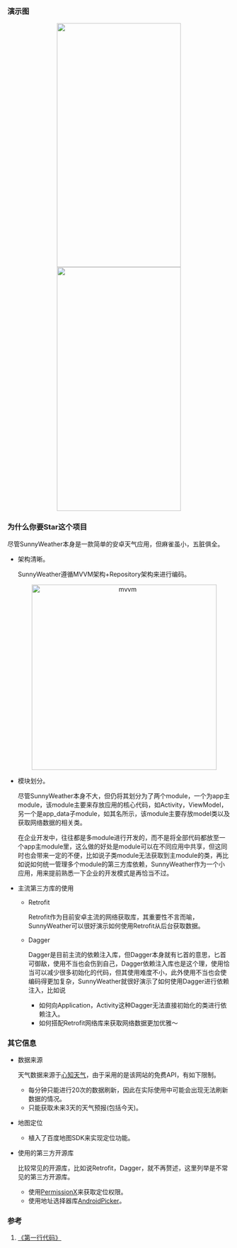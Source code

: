 ### 演示图

<p align="center"><img src="https://user-images.githubusercontent.com/65336599/139616040-bba91aab-4060-4eec-a887-a47d40ac56fa.gif" width="280" height="550"/><img src="https://user-images.githubusercontent.com/65336599/139671076-e6d0d377-f86e-4354-8842-2856cc93b488.gif" width="280" height="550"/></p>

### 为什么你要Star这个项目

尽管SunnyWeather本身是一款简单的安卓天气应用，但麻雀虽小，五脏俱全。

- 架构清晰。

  SunnyWeather遵循MVVM架构+Repository架构来进行编码。

  <p align="center"><img width="418" alt="mvvm" src="https://user-images.githubusercontent.com/65336599/139617319-203e65f4-ec94-454a-8fb9-605937a1445d.png"></p>

- 模块划分。

  尽管SunnyWeather本身不大，但仍将其划分为了两个module，一个为app主module，该module主要来存放应用的核心代码，如Activity，ViewModel，另一个是app_data子module，如其名所示，该module主要存放model类以及获取网络数据的相关类。

  在企业开发中，往往都是多module进行开发的，而不是将全部代码都放至一个app主module里，这么做的好处是module可以在不同应用中共享，但这同时也会带来一定的不便，比如说子类module无法获取到主module的类，再比如说如何统一管理多个module的第三方库依赖，SunnyWeather作为一个小应用，用来提前熟悉一下企业的开发模式是再恰当不过。

- 主流第三方库的使用

  - Retrofit

    Retrofit作为目前安卓主流的网络获取库，其重要性不言而喻，SunnyWeather可以很好演示如何使用Retrofit从后台获取数据。

  - Dagger

    Dagger是目前主流的依赖注入库，但Dagger本身就有匕首的意思，匕首可御敌，使用不当也会伤到自己，Dagger依赖注入库也是这个理，使用恰当可以减少很多初始化的代码，但其使用难度不小，此外使用不当也会使编码得更加复杂，SunnyWeather就很好演示了如何使用Dagger进行依赖注入，比如说

    - 如何向Application，Activity这种Dagger无法直接初始化的类进行依赖注入。
    - 如何搭配Retrofit网络库来获取网络数据更加优雅～

### 其它信息

- 数据来源

  天气数据来源于[心知天气](https://www.seniverse.com/)，由于采用的是该网站的免费API，有如下限制。

  - 每分钟只能进行20次的数据刷新，因此在实际使用中可能会出现无法刷新数据的情况。
  - 只能获取未来3天的天气预报(包括今天)。

- 地图定位

  - 植入了百度地图SDK来实现定位功能。

* 使用的第三方开源库

  比较常见的开源库，比如说Retrofit，Dagger，就不再赘述，这里列举是不常见的第三方开源库。

  * 使用[PermissionX](https://github.com/guolindev/PermissionX)来获取定位权限。
  * 使用地址选择器库[AndroidPicker](https://github.com/gzu-liyujiang/AndroidPicker)。

### 参考

1. [《第一行代码》](https://item.jd.com/10026226142664.html)

